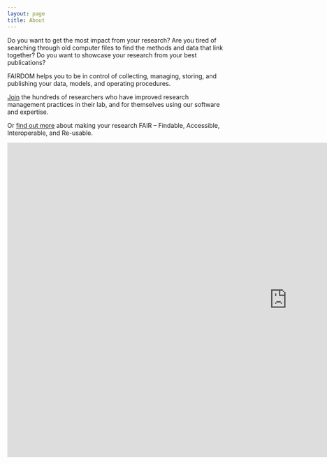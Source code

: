 ```yaml
---
layout: page
title: About
---
```


Do you want to get the most impact from your research?   Are you tired of searching through old computer files to find the methods and data that link together?   Do you want to showcase your research from your best publications?  

FAIRDOM helps you to be in control of collecting, managing, storing, and publishing your data, models, and operating procedures.

[Join](https://fair-dom.org/contribute/join-us) the hundreds of researchers who have improved research management practices in their lab, and for themselves using our software and expertise.

Or [find out more](https://fair-dom.org/about-fairdom) about making your research FAIR – Findable, Accessible, Interoperable, and Re-usable.


<div class="flex-video" style="display: block;">
    <iframe width="1280" height="720" src="https://www.youtube.com/embed/PWutnWBfUSw" frameborder="0" allowfullscreen></iframe>
</div>